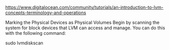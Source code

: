 https://www.digitalocean.com/community/tutorials/an-introduction-to-lvm-concepts-terminology-and-operations

Marking the Physical Devices as Physical Volumes
Begin by scanning the system for block devices that LVM can access and manage. You can do this with the following command:

sudo lvmdiskscan